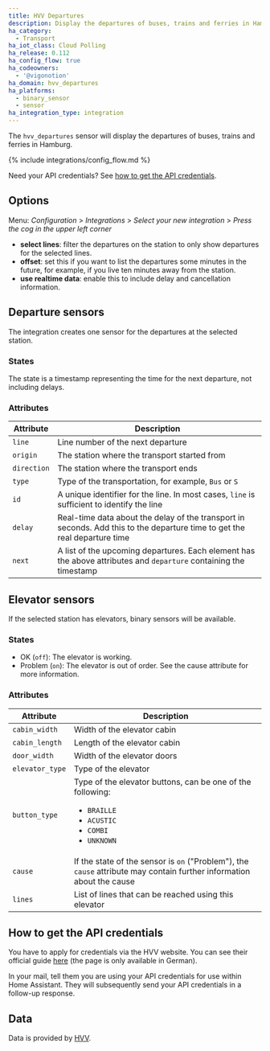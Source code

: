 ```yaml
---
title: HVV Departures
description: Display the departures of buses, trains and ferries in Hamburg within Home Assistant.
ha_category:
  - Transport
ha_iot_class: Cloud Polling
ha_release: 0.112
ha_config_flow: true
ha_codeowners:
  - '@vigonotion'
ha_domain: hvv_departures
ha_platforms:
  - binary_sensor
  - sensor
ha_integration_type: integration
---
```


The `hvv_departures` sensor will display the departures of buses, trains and ferries in Hamburg.

{% include integrations/config_flow.md %}


Need your API credentials? See [how to get the API credentials](#how-to-get-the-api-credentials).

## Options

Menu: *Configuration* > *Integrations* > *Select your new integration* > *Press the cog in the upper left corner*

- **select lines**: filter the departures on the station to only show departures for the selected lines.
- **offset**: set this if you want to list the departures some minutes in the future, for example, if you live ten minutes away from the station.
- **use realtime data**: enable this to include delay and cancellation information.

## Departure sensors

The integration creates one sensor for the departures at the selected station.

### States

The state is a timestamp representing the time for the next departure, not including delays.

### Attributes

| Attribute   | Description                                                                                                              |
| ----------- | ------------------------------------------------------------------------------------------------------------------------ |
| `line`      | Line number of the next departure                                                                                        |
| `origin`    | The station where the transport started from                                                                             |
| `direction` | The station where the transport ends                                                                                     |
| `type`      | Type of the transportation, for example, `Bus` or `S`                                                                     |
| `id`        | A unique identifier for the line. In most cases, `line` is sufficient to identify the line                               |
| `delay`     | Real-time data about the delay of the transport in seconds. Add this to the departure time to get the real departure time |
| `next`      | A list of the upcoming departures. Each element has the above attributes and `departure` containing the timestamp        |

## Elevator sensors

If the selected station has elevators, binary sensors will be available.

### States

- OK (`off`): The elevator is working.
- Problem (`on`): The elevator is out of order. See the cause attribute for more information.

### Attributes

| Attribute       | Description                                                                                                                                |
| --------------- | ------------------------------------------------------------------------------------------------------------------------------------------ |
| `cabin_width`   | Width of the elevator cabin                                                                                                                |
| `cabin_length`  | Length of the elevator cabin                                                                                                               |
| `door_width`    | Width of the elevator doors                                                                                                                |
| `elevator_type` | Type of the elevator                                                                                                                       |
| `button_type`   | Type of the elevator buttons, can be one of the following: <br/><ul><li>`BRAILLE`</li><li>`ACUSTIC`</li><li>`COMBI`</li><li>`UNKNOWN`</li> |
| `cause`         | If the state of the sensor is `on` ("Problem"), the `cause` attribute may contain further information about the cause                      |
| `lines`         | List of lines that can be reached using this elevator                                                                                      |

## How to get the API credentials

You have to apply for credentials via the HVV website. You can see their official guide [here](https://www.hvv.de/de/fahrplaene/abruf-fahrplaninfos/datenabruf) (the page is only available in German).

In your mail, tell them you are using your API credentials for use within Home Assistant.  They will subsequently send your API credentials in a follow-up response.
## Data

Data is provided by [HVV](https://www.hvv.de/).
